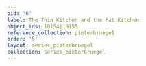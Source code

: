 ```yaml
---
pid: '6'
label: The Thin Kitchen and the Fat Kitchen
object_ids: 10154|10155
reference_collection: pieterbruegel
order: '5'
layout: series_pieterbruegel
collection: series_pieterbruegel
---
```

